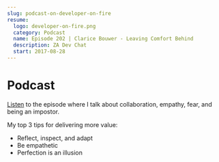 ```yaml
---
slug: podcast-on-developer-on-fire
resume:
  logo: developer-on-fire.png
  category: Podcast
  name: Episode 202 | Clarice Bouwer - Leaving Comfort Behind
  description: ZA Dev Chat
  start: 2017-08-28
---
```


# Podcast

[Listen](https://developeronfire.com/podcast/episode-202-clarice-bouwer-leaving-comfort-behind)
to the episode where I talk about collaboration, empathy, fear, and being an impostor.

My top 3 tips for delivering more value:

- Reflect, inspect, and adapt
- Be empathetic
- Perfection is an illusion
